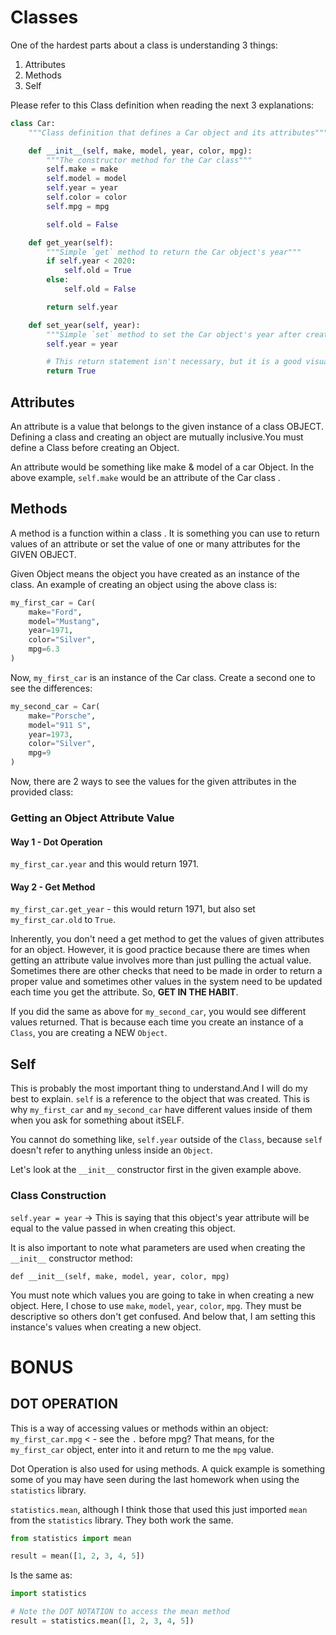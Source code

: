 # Classes

One of the hardest parts about a class is understanding 3 things:

1. Attributes
2. Methods
3. Self

Please refer to this Class definition when reading the next 3 explanations:

```python
class Car:
    """Class definition that defines a Car object and its attributes"""

    def __init__(self, make, model, year, color, mpg):
        """The constructor method for the Car class"""
        self.make = make
        self.model = model
        self.year = year
        self.color = color
        self.mpg = mpg

        self.old = False

    def get_year(self):
        """Simple `get` method to return the Car object's year"""
        if self.year < 2020:
            self.old = True
        else:
            self.old = False

        return self.year

    def set_year(self, year):
        """Simple `set` method to set the Car object's year after creation"""
        self.year = year

        # This return statement isn't necessary, but it is a good visual aid
        return True
```

## Attributes
An attribute is a value that belongs to the given instance of a class OBJECT.
Defining a class and creating an object are mutually inclusive.You must define a Class before
creating an Object.

An attribute would be something like make & model of a car Object.
In the above example, `self.make` would be an attribute of the Car class .

## Methods

A method is a function within a class . It is something you can use to return values of an attribute
or set the value of one or many attributes for the GIVEN OBJECT.

Given Object means the object you have created as an instance of the class. An example of creating an
object using the above class is:

```python
my_first_car = Car(
    make="Ford",
    model="Mustang",
    year=1971,
    color="Silver",
    mpg=6.3
)
```

Now, `my_first_car` is an instance of the Car class. Create a second one to see the differences:

```python
my_second_car = Car(
    make="Porsche",
    model="911 S",
    year=1973,
    color="Silver",
    mpg=9
)
```

Now, there are 2 ways to see the values for the given attributes in the provided class:

### Getting an Object Attribute Value

#### Way 1 - Dot Operation
`my_first_car.year` and this would return 1971.

#### Way 2 - Get Method

`my_first_car.get_year` - this would return 1971, but also set `my_first_car.old` to `True`.

Inherently, you don't need a get method to get the values of given attributes for an object.
However, it is good practice because there are times when getting an attribute value involves more
than just pulling the actual value. Sometimes there are other checks that need to be made in order
to return a proper value and sometimes other values in the system need to be updated each time you
get the attribute. So, **GET IN THE HABIT**.

If you did the same as above for `my_second_car`, you would see different values returned. That is
because each time you create an instance of a `Class`, you are creating a NEW `Object`.

## Self

This is probably the most important thing to understand.And I will do my best to explain.
`self` is a reference to the object that was created. This is why `my_first_car` and `my_second_car`
have different values inside of them when you ask for something about itSELF.

You cannot do something like, `self.year` outside of the `Class`, because `self` doesn't refer to
anything unless inside an `Object`.

Let's look at the `__init__` constructor first in the given example above.

### Class Construction

`self.year = year` -> This is saying that this object's year attribute will be equal to the value passed
in when creating this object.

It is also important to note what parameters are used when creating the `__init__` constructor method:

    def __init__(self, make, model, year, color, mpg)


You must note which values you are going to take in when creating a new object. Here, I chose to use `make`,
`model`, `year`, `color`, `mpg`. They must be descriptive so others don't get confused. And below that, I am setting
this instance's values when creating a new object.


# BONUS

## DOT OPERATION

This is a way of accessing values or methods within an object: `my_first_car.mpg` < - see the `.` before mpg?
That means, for the `my_first_car` object, enter into it and return to me the `mpg` value.

Dot Operation is also used for using methods. A quick example is something some of you may have seen during the last
homework when using the `statistics` library.

`statistics.mean`, although I think those that used this just imported `mean` from the `statistics` library. They both
work the same.

```python
from statistics import mean

result = mean([1, 2, 3, 4, 5])
```

Is the same as:

```python
import statistics

# Note the DOT NOTATION to access the mean method
result = statistics.mean([1, 2, 3, 4, 5])
```
